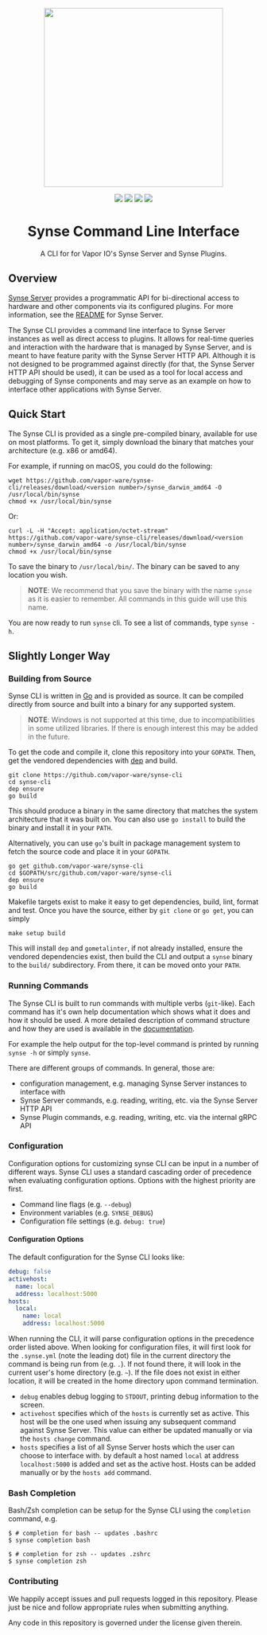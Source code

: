 <p align="center"><img src="assets/logo.png" width="360"></p>
<p align="center">
    <a href="https://circleci.com/gh/vapor-ware/synse-cli"><img src="https://circleci.com/gh/vapor-ware/synse-cli.svg?style=shield&circle-token=7e11598b349e1d280c7cd78517ababef0f837bc3"></a>
    <a href="http://godoc.org/github.com/vapor-ware/synse-cli"><img src="https://godoc.org/github.com/vapor-ware/synse-cli?status.svg"></a>
    <a href="https://goreportcard.com/report/github.com/vapor-ware/synse-cli"><img src="https://goreportcard.com/badge/github.com/vapor-ware/synse-cli"></a>
    <a href="https://codecov.io/gh/vapor-ware/synse-cli"><img src="https://codecov.io/gh/vapor-ware/synse-cli/branch/master/graph/badge.svg" /></a>

<h1 align="center">Synse Command Line Interface</h1>
</p>

<p align="center">A CLI for for Vapor IO's Synse Server and Synse Plugins.</p>

## Overview

[Synse Server](https://github.com/vapor-ware/synse-server) provides a programmatic API for bi-directional access to hardware
and other components via its configured plugins. For more information, see the [README](https://github.com/vapor-ware/synse-server/blob/master/README.md)
for Synse Server.

The Synse CLI provides a command line interface to Synse Server instances as well as direct access to plugins.
It allows for real-time queries and interaction with the hardware that is managed by Synse Server, and is meant
to have feature parity with the Synse Server HTTP API. Although it is not designed to be programmed against
directly (for that, the Synse Server HTTP API should be used), it can be used as a tool for local access and
debugging of Synse components and may serve as an example on how to interface other applications with Synse Server.


## Quick Start

The Synse CLI is provided as a single pre-compiled binary, available for use on most platforms. To get it, simply
download the binary that matches your architecture (e.g. x86 or amd64).

For example, if running on macOS, you could do the following:

```shell
wget https://github.com/vapor-ware/synse-cli/releases/download/<version number>/synse_darwin_amd64 -O /usr/local/bin/synse
chmod +x /usr/local/bin/synse
```

Or:

```shell
curl -L -H "Accept: application/octet-stream" https://github.com/vapor-ware/synse-cli/releases/download/<version number>/synse_darwin_amd64 -o /usr/local/bin/synse
chmod +x /usr/local/bin/synse
```

To save the binary to `/usr/local/bin/`. The binary can be saved to any location you wish.

> **NOTE**: We recommend that you save the binary with the name `synse` as it is easier to remember. All commands
in this guide will use this name.

You are now ready to run `synse` cli. To see a list of commands, type `synse -h`.

## Slightly Longer Way

### Building from Source

Synse CLI is written in [Go](https://golang.org) and is provided as source. It can be compiled directly from source
and built into a binary for any supported system.

> **NOTE**: Windows is not supported at this time, due to incompatibilities in some utilized libraries. If there is
enough interest this may be added in the future.

To get the code and compile it, clone this repository into your `GOPATH`. Then, get the vendored dependencies
with [dep](https://github.com/golang/dep) and build.

```shell
git clone https://github.com/vapor-ware/synse-cli
cd synse-cli
dep ensure
go build
```

This should produce a binary in the same directory that matches the system architecture that it was built on.
You can also use `go install` to build the binary and install it in your `PATH`.

Alternatively, you can use `go`'s built in package management system to fetch the source code and place it
in your `GOPATH`.

```shell
go get github.com/vapor-ware/synse-cli
cd $GOPATH/src/github.com/vapor-ware/synse-cli
dep ensure
go build
```

Makefile targets exist to make it easy to get dependencies, build, lint, format and test. Once you have the
source, either by `git clone` or `go get`, you can simply

```shell
make setup build
```

This will install `dep` and `gometalinter`, if not already installed, ensure the vendored dependencies
exist, then build the CLI and output a `synse` binary to the `build/` subdirectory. From there, it can
be moved onto your `PATH`.

### Running Commands

The Synse CLI is built to run commands with multiple verbs (`git`-like). Each command has it's own help
documentation which shows what it does and how it should be used. A more detailed description of command structure
and how they are used is available in the [documentation](http://godoc.org/github.com/vapor-ware/synse-cli).

For example the help output for the top-level command is printed by running `synse -h` or simply `synse`.

There are different groups of commands. In general, those are:
- configuration management, e.g. managing Synse Server instances to interface with
- Synse Server commands, e.g. reading, writing, etc. via the Synse Server HTTP API
- Synse Plugin commands, e.g. reading, writing, etc. via the internal gRPC API

### Configuration

Configuration options for customizing synse CLI can be input in a number of different ways. Synse CLI uses a
standard cascading order of precedence when evaluating configuration options. Options with the highest
priority are first.

- Command line flags (e.g. `--debug`)
- Environment variables (e.g. `SYNSE_DEBUG`)
- Configuration file settings (e.g. `debug: true`)

#### Configuration Options

The default configuration for the Synse CLI looks like:

```yaml
debug: false
activehost:
  name: local
  address: localhost:5000
hosts:
  local:
    name: local
    address: localhost:5000
```

When running the CLI, it will parse configuration options in the precedence order listed above. When
looking for configuration files, it will first look for the `.synse.yml` (note the leading dot) file
in the current directory the command is being run from (e.g. `.`). If not found there, it will look
in the current user's home directory (e.g. `~`). If the file does not exist in either location, it will
be created in the home directory upon command termination.

- `debug` enables debug logging to `STDOUT`, printing debug information to the screen.
- `activehost` specifies which of the `hosts` is currently set as active. This host will be the one
   used when issuing any subsequent command against Synse Server. This value can either be updated
   manually or via the `hosts change` command.
- `hosts` specifies a list of all Synse Server hosts which the user can choose to interface with.
  by default a host named `local` at address `localhost:5000` is added and set as the active host.
  Hosts can be added manually or by the `hosts add` command.

### Bash Completion

Bash/Zsh completion can be setup for the Synse CLI using the `completion` command, e.g.
```console
$ # completion for bash -- updates .bashrc
$ synse completion bash

$ # completion for zsh -- updates .zshrc
$ synse completion zsh
```

### Contributing

We happily accept issues and pull requests logged in this repository. Please just be nice and follow
appropriate rules when submitting anything.

Any code in this repository is governed under the license given therein.
